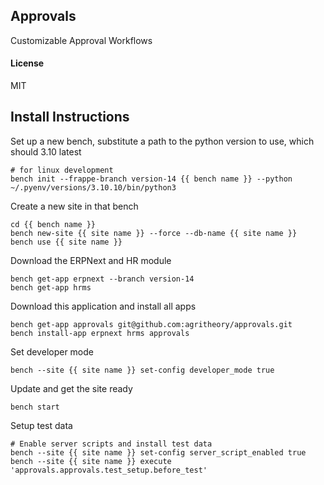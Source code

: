 ## Approvals

Customizable Approval Workflows

#### License

MIT

## Install Instructions

Set up a new bench, substitute a path to the python version to use, which should 3.10 latest

```
# for linux development
bench init --frappe-branch version-14 {{ bench name }} --python ~/.pyenv/versions/3.10.10/bin/python3
```
Create a new site in that bench
```
cd {{ bench name }}
bench new-site {{ site name }} --force --db-name {{ site name }}
bench use {{ site name }}
```
Download the ERPNext and HR module
```
bench get-app erpnext --branch version-14
bench get-app hrms
```
Download this application and install all apps
```
bench get-app approvals git@github.com:agritheory/approvals.git
bench install-app erpnext hrms approvals
```
Set developer mode
```
bench --site {{ site name }} set-config developer_mode true
```

Update and get the site ready
```
bench start
```

Setup test data
```
# Enable server scripts and install test data
bench --site {{ site name }} set-config server_script_enabled true
bench --site {{ site name }} execute 'approvals.approvals.test_setup.before_test'
```
